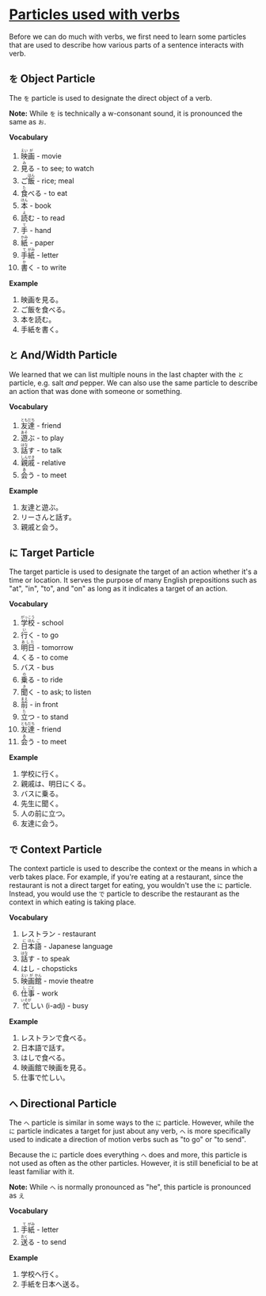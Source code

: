# [Particles used with verbs](http://www.guidetojapanese.org/learn/complete/verb_particles)

Before we can do much with verbs, we first need to learn some particles that are used to describe how various parts of a sentence interacts with verb.

## `を` Object Particle

The `を` particle is used to designate the direct object of a verb.

__Note:__ While `を` is technically a w-consonant sound, it is pronounced the same as `お`.

__Vocabulary__

1. <ruby>映<rt>えい</rt>画<rt>が</rt></ruby> - movie
1. <ruby>見<rt>み</rt>る</ruby> - to see; to watch
1. <ruby>ご<rt></rt>飯<rt>はん</rt></ruby> - rice; meal
1. <ruby>食<rt>た</rt>べる</ruby> - to eat
1. <ruby>本<rt>ほん</rt></ruby> - book
1. <ruby>読<rt>よ</rt>む</ruby> - to read
1. <ruby>手<rt>て</rt></ruby> - hand
1. <ruby>紙<rt>かみ</rt></ruby> - paper
1. <ruby>手<rt>て</rt>紙<rt>がみ</rt></ruby> - letter
1. <ruby>書<rt>か</rt>く</ruby> - to write

__Example__

1. 映画を見る。
1. ご飯を食べる。
1. 本を読む。
1. 手紙を書く。

## `と` And/Width Particle

We learned that we can list multiple nouns in the last chapter with the `と` particle, e.g. salt *and* pepper. We can also use the same particle to describe an action that was done with someone or something.

__Vocabulary__

1. <ruby>友<rt>とも</rt>達<rt>だち</rt></ruby> - friend
1. <ruby>遊<rt>あそ</rt>ぶ</ruby> - to play
1. <ruby>話<rt>はな</rt>す</ruby> - to talk
1. <ruby>親<rt>しん</rt>戚<rt>せき</rt></ruby> - relative
1. <ruby>会<rt>あ</rt>う</ruby> - to meet

__Example__

1. 友達と遊ぶ。
1. リーさんと話す。
1. 親戚と会う。

## `に` Target Particle

The target particle is used to designate the target of an action whether it's a time or location. It serves the purpose of many English prepositions such as "at", "in", "to", and "on" as long as it indicates a target of an action.

__Vocabulary__

1. <ruby>学<rt>がっ</rt>校<rt>こう</rt></ruby> - school
1. <ruby>行<rt>い</rt>く</ruby> - to go
1. <ruby>明日<rt>あした</rt></ruby> - tomorrow
1. くる - to come
1. バス - bus
1. <ruby>乗<rt>の</rt>る</ruby> - to ride
1. <ruby>聞<rt>き</rt>く</ruby> - to ask; to listen
1. <ruby>前<rt>まえ</rt></ruby> - in front
1. <ruby>立<rt>た</rt>つ</ruby> - to stand
1. <ruby>友<rt>とも</rt>達<rt>だち</rt></ruby> - friend
1. <ruby>会<rt>あ</rt>う</ruby> - to meet

__Example__

1. 学校に行く。
1. 親戚は、明日にくる。
1. バスに乗る。
1. 先生に聞く。
1. 人の前に立つ。
1. 友達に会う。

## `で` Context Particle

The context particle is used to describe the context or the means in which a verb takes place. For example, if you're eating at a restaurant, since the restaurant is not a direct target for eating, you wouldn't use the `に` particle. Instead, you would use the `で` particle to describe the restaurant as the context in which eating is taking place.

__Vocabulary__

1. レストラン - restaurant
1. <ruby>日<rt>に</rt>本<rt>ほん</rt>語<rt>ご</rt></ruby> - Japanese language
1. <ruby>話<rt>はな</rt>す</ruby> - to speak
1. はし - chopsticks
1. <ruby>映<rt>えい</rt>画<rt>が</rt>館<rt>かん</rt></ruby> - movie theatre
1. <ruby>仕<rt>し</rt>事<rt>ごと</rt></ruby> - work
1. <ruby>忙<rt>いそが</rt>しい</ruby> (i-adj) - busy

__Example__

1. レストランで食べる。
1. 日本語で話す。
1. はしで食べる。
1. 映画館で映画を見る。
1. 仕事で忙しい。

## `へ` Directional Particle

The `へ` particle is similar in some ways to the `に` particle. However, while the `に` particle indicates a target for just about any verb, `へ` is more specifically used to indicate a direction of motion verbs such as "to go" or "to send".

Because the `に` particle does everything `へ` does and more, this particle is not used as often as the other particles. However, it is still beneficial to be at least familiar with it.

__Note:__ While `へ` is normally pronounced as "he", this particle is pronounced as `え`

__Vocabulary__

1. <ruby>手<rt>て</rt>紙<rt>がみ</rt></ruby> - letter
1. <ruby>送<rt>おく</rt>る</ruby> - to send

__Example__

1. 学校へ行く。
1. 手紙を日本へ送る。
